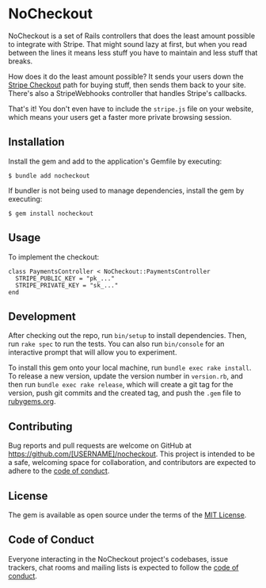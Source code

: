 # NoCheckout

NoCheckout is a set of Rails controllers that does the least amount possible to integrate with Stripe. That might sound lazy at first, but when you read between the lines it means less stuff you have to maintain and less stuff that breaks.

How does it do the least amount possible? It sends your users down the [Stripe Checkout](https://stripe.com/docs/api/checkout/sessions) path for buying stuff, then sends them back to your site. There's also a StripeWebhooks controller that handles Stripe's callbacks.

That's it! You don't even have to include the `stripe.js` file on your website, which means your users get a faster more private browsing session.

## Installation

Install the gem and add to the application's Gemfile by executing:

    $ bundle add nocheckout

If bundler is not being used to manage dependencies, install the gem by executing:

    $ gem install nocheckout

## Usage

To implement the checkout:

```
class PaymentsController < NoCheckout::PaymentsController
  STRIPE_PUBLIC_KEY = "pk_..."
  STRIPE_PRIVATE_KEY = "sk_..."
end
```

## Development

After checking out the repo, run `bin/setup` to install dependencies. Then, run `rake spec` to run the tests. You can also run `bin/console` for an interactive prompt that will allow you to experiment.

To install this gem onto your local machine, run `bundle exec rake install`. To release a new version, update the version number in `version.rb`, and then run `bundle exec rake release`, which will create a git tag for the version, push git commits and the created tag, and push the `.gem` file to [rubygems.org](https://rubygems.org).

## Contributing

Bug reports and pull requests are welcome on GitHub at https://github.com/[USERNAME]/nocheckout. This project is intended to be a safe, welcoming space for collaboration, and contributors are expected to adhere to the [code of conduct](https://github.com/[USERNAME]/nocheckout/blob/main/CODE_OF_CONDUCT.md).

## License

The gem is available as open source under the terms of the [MIT License](https://opensource.org/licenses/MIT).

## Code of Conduct

Everyone interacting in the NoCheckout project's codebases, issue trackers, chat rooms and mailing lists is expected to follow the [code of conduct](https://github.com/[USERNAME]/nocheckout/blob/main/CODE_OF_CONDUCT.md).
